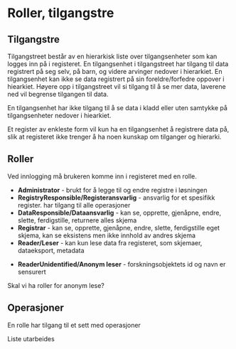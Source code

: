 # Roller, tilgangstre

## Tilgangstre

Tilgangstreet  består av en hierarkisk liste over tilgangsenheter som kan logges inn på i registeret. En tilgangsenhet i tilgangstreet har tilgang til data registrert på seg selv, på barn, og videre arvinger nedover i hierarkiet. En tilgangsenhet kan ikke se data registrert på sin foreldre/forfedre oppover i hiearkiet. Høyere opp i tilgangstreet vil si tilgang til å se mer data, laverene ned vil begrense tilgangen til data.

En tilgangsenhet har ikke tilgang til å se data i kladd eller uten samtykke på tilgangsenheter nedover i hiearkiet.

Et register av enkleste form vil kun ha en tilgangsenhet å registrere data på, slik at registeret ikke trenger å ha noen kunskap om tilganger og hierarki.

## Roller

Ved innlogging må brukeren komme inn i registeret med en rolle.

* **Administrator** - brukt for å legge til og endre registre i løsningen
* **RegistryResponsible/Registeransvarlig** - ansvarlig for et spesifikk register. har tilgang til alle operasjoner
* **DataResponsible/Dataansvarlig** - kan se, opprette, gjenåpne, endre, slette, ferdigstille, returnere alles skjema
* **Registrar** - kan se, opprette, gjenåpne, endre, slette, ferdigstille eget skjema, kan se eksistens men ikke innhold av andres skjema
* **Reader/Leser** - kan kun lese data fra registeret, som skjemaer, dataeksport, metadata
+ **ReaderUnidentified/Anonym leser** - forskningsobjektets id og navn er sensurert

Skal vi ha roller for anonym lese?

## Operasjoner

En rolle har tilgang til et sett med operasjoner

Liste utarbeides
